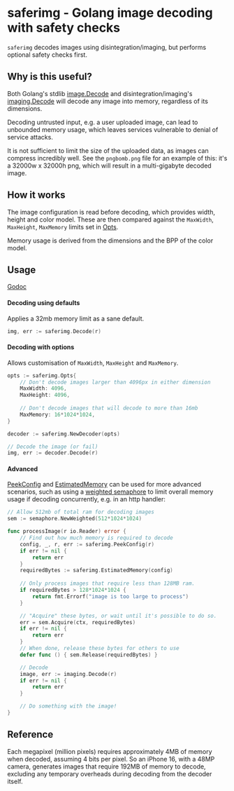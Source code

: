 # saferimg - Golang image decoding with safety checks
`saferimg` decodes images using disintegration/imaging, but performs optional safety checks first.

## Why is this useful?
Both Golang's stdlib [image.Decode](https://pkg.go.dev/image#Decode) and disintegration/imaging's
[imaging.Decode](https://pkg.go.dev/github.com/disintegration/imaging#Decode) will decode any image
into memory, regardless of its dimensions.

Decoding untrusted input, e.g. a user uploaded image, can lead to unbounded memory usage, which leaves
services vulnerable to denial of service attacks.

It is not sufficient to limit the size of the uploaded data, as images can compress incredibly well.
See the `pngbomb.png` file for an example of this: it's a 32000w x 32000h png, which will result in a
multi-gigabyte decoded image.

## How it works
The image configuration is read before decoding, which provides width, height and color model. These
are then compared against the `MaxWidth`, `MaxHeight`, `MaxMemory` limits set in
[Opts](http://pkg.go.dev/github.com/iamcalledrob/saferimg#Opts).

Memory usage is derived from the dimensions and the BPP of the color model.


## Usage
[Godoc](http://pkg.go.dev/github.com/iamcalledrob/saferimg)


#### Decoding using defaults
Applies a 32mb memory limit as a sane default.
```go
img, err := saferimg.Decode(r)
```


#### Decoding with options
Allows customisation of `MaxWidth`, `MaxHeight` and `MaxMemory`.
```go
opts := saferimg.Opts{
    // Don't decode images larger than 4096px in either dimension
    MaxWidth: 4096,
    MaxHeight: 4096,
    
    // Don't decode images that will decode to more than 16mb
    MaxMemory: 16*1024*1024,
}

decoder := saferimg.NewDecoder(opts)

// Decode the image (or fail)
img, err := decoder.Decode(r)
```

#### Advanced
[PeekConfig](http://pkg.go.dev/github.com/iamcalledrob/saferimg#PeekConfig) and
[EstimatedMemory](http://pkg.go.dev/github.com/iamcalledrob/saferimg#PeekConfig) can be used for more advanced scenarios,
such as using a [weighted semaphore](https://pkg.go.dev/golang.org/x/sync/semaphore) to limit overall memory
usage if decoding concurrently, e.g. in an http handler:

```go
// Allow 512mb of total ram for decoding images
sem := semaphore.NewWeighted(512*1024*1024)

func processImage(r io.Reader) error {
    // Find out how much memory is required to decode
    config, _, r, err := saferimg.PeekConfig(r)
    if err != nil {
        return err
    }
    requiredBytes := saferimg.EstimatedMemory(config)
	
    // Only process images that require less than 128MB ram. 
    if requiredBytes > 128*1024*1024 {
        return fmt.Errorf("image is too large to process")	
    }

    // "Acquire" these bytes, or wait until it's possible to do so.
    err = sem.Acquire(ctx, requiredBytes)
    if err != nil {
        return err
    }
    // When done, release these bytes for others to use
    defer func () { sem.Release(requiredBytes) }

	// Decode 
    image, err := imaging.Decode(r)
    if err != nil {
        return err
    }

    // Do something with the image! 
}
```

## Reference
Each megapixel (million pixels) requires approximately 4MB of memory when decoded, assuming
4 bits per pixel. So an iPhone 16, with a 48MP camera, generates images that require 192MB
of memory to decode, excluding any temporary overheads during decoding from the decoder itself.
